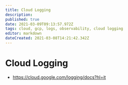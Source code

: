 ```yaml
---
title: Cloud Logging
description: 
published: true
date: 2021-03-09T09:13:57.972Z
tags: cloud, gcp, logs, observability, cloud logging
editor: markdown
dateCreated: 2021-03-08T14:21:42.342Z
---
```


# Cloud Logging
- https://cloud.google.com/logging/docs?hl=it